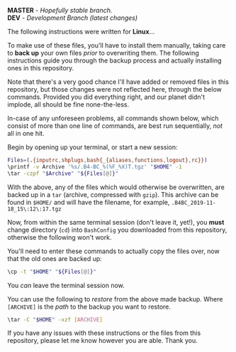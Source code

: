 **MASTER** - _Hopefully stable branch._\
**DEV** - _Development Branch (latest changes)_

The following instructions were written for **Linux**...

To make use of these files, you'll have to install them manually, taking care to **back up** your own files _prior_ to overwriting them. The following instructions guide you through the backup process and actually installing ones in this repository.

Note that there's a very good chance I'll have added or removed files in this repository, but those changes were not reflected here, through the below commands. Provided you did everything right, and our planet didn't implode, all should be fine none-the-less.

In-case of any unforeseen problems, all commands shown below, which consist of more than one line of commands, are best run sequentially, _not_ all in one hit.

Begin by opening up your terminal, or start a new session:

```bash
Files=(.{inputrc,shplugs,bash{_{aliases,functions,logout},rc}})
\printf -v Archive '%s/.B4-BC_%(%F_%X)T.tgz' "$HOME" -1
\tar -czpf "$Archive" "${Files[@]}"
```

With the above, any of the files which would otherwise be overwritten, are backed up in a `tar` (archive, compressed with `gzip`). This archive can be found in `$HOME/` and will have the filename, for example, `.B4BC_2019-11-18_15\:12\:17.tgz`

Now, from within the same terminal session (don't leave it, yet!), you **must** change directory (`cd`) into `BashConfig` you downloaded from this repository, otherwise the following won't work.

You'll need to enter these commands to actually copy the files over, now that the old ones are backed up:

```bash
\cp -t "$HOME" "${Files[@]}"
```

You _can_ leave the terminal session now.

You can use the following to _restore_ from the above made backup. Where `[ARCHIVE]` is the _path_ to the backup you want to restore.

```bash
\tar -C "$HOME" -xzf [ARCHIVE]
```

If you have any issues with these instructions or the files from this repository, please let me know however you are able. Thank you.
